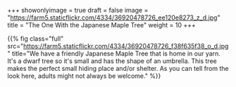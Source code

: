 +++
showonlyimage = true
draft = false
image = "https://farm5.staticflickr.com/4334/36920478726_ee120e8273_z_d.jpg"
title = "The One With the Japanese Maple Tree"
weight = 10
+++

{{% fig class="full" src="https://farm5.staticflickr.com/4334/36920478726_f38f635f38_o_d.jpg" title="We have a friendly Japanese Maple Tree that is home in our yarn. It's a dwarf tree so it's small and has the shape of an umbrella. This tree makes the perfect small hiding place and/or shelter. As you can tell from the look here, adults might not always be welcome." %}}
